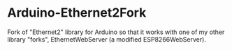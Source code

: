# Arduino-Ethernet2Fork
Fork of "Ethernet2" library for Arduino so that it works with one of my other library "forks", EthernetWebServer (a modified ESP8266WebServer).
